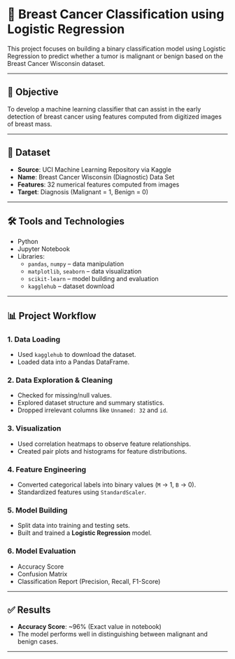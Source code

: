 # 🧠 Breast Cancer Classification using Logistic Regression

This project focuses on building a binary classification model using Logistic Regression to predict whether a tumor is malignant or benign based on the Breast Cancer Wisconsin dataset.

---

## 🎯 Objective

To develop a machine learning classifier that can assist in the early detection of breast cancer using features computed from digitized images of breast mass.

---

## 📂 Dataset

- **Source**: UCI Machine Learning Repository via Kaggle
- **Name**: Breast Cancer Wisconsin (Diagnostic) Data Set
- **Features**: 32 numerical features computed from images
- **Target**: Diagnosis (Malignant = 1, Benign = 0)

---

## 🛠️ Tools and Technologies

- Python
- Jupyter Notebook
- Libraries:
  - `pandas`, `numpy` – data manipulation
  - `matplotlib`, `seaborn` – data visualization
  - `scikit-learn` – model building and evaluation
  - `kagglehub` – dataset download

---

## 📊 Project Workflow

### 1. Data Loading
- Used `kagglehub` to download the dataset.
- Loaded data into a Pandas DataFrame.

### 2. Data Exploration & Cleaning
- Checked for missing/null values.
- Explored dataset structure and summary statistics.
- Dropped irrelevant columns like `Unnamed: 32` and `id`.

### 3. Visualization
- Used correlation heatmaps to observe feature relationships.
- Created pair plots and histograms for feature distributions.

### 4. Feature Engineering
- Converted categorical labels into binary values (`M` → 1, `B` → 0).
- Standardized features using `StandardScaler`.

### 5. Model Building
- Split data into training and testing sets.
- Built and trained a **Logistic Regression** model.

### 6. Model Evaluation
- Accuracy Score
- Confusion Matrix
- Classification Report (Precision, Recall, F1-Score)

---

## ✅ Results

- **Accuracy Score**: ~96% (Exact value in notebook)
- The model performs well in distinguishing between malignant and benign cases.

---

